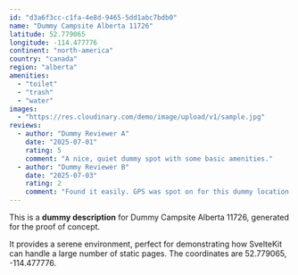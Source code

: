 ```yaml
---
id: "d3a6f3cc-c1fa-4e8d-9465-5dd1abc7bdb0"
name: "Dummy Campsite Alberta 11726"
latitude: 52.779065
longitude: -114.477776
continent: "north-america"
country: "canada"
region: "alberta"
amenities:
  - "toilet"
  - "trash"
  - "water"
images:
  - "https://res.cloudinary.com/demo/image/upload/v1/sample.jpg"
reviews:
  - author: "Dummy Reviewer A"
    date: "2025-07-01"
    rating: 5
    comment: "A nice, quiet dummy spot with some basic amenities."
  - author: "Dummy Reviewer B"
    date: "2025-07-03"
    rating: 2
    comment: "Found it easily. GPS was spot on for this dummy location."
---
```


This is a **dummy description** for Dummy Campsite Alberta 11726, generated for the proof of concept.

It provides a serene environment, perfect for demonstrating how SvelteKit can handle a large number of static pages. The coordinates are 52.779065, -114.477776.

